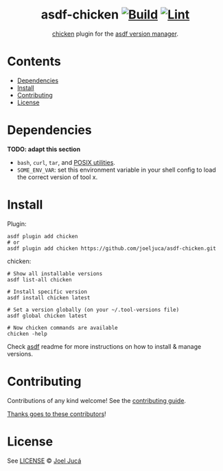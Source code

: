 <div align="center">

# asdf-chicken [![Build](https://github.com/joeljuca/asdf-chicken/actions/workflows/build.yml/badge.svg)](https://github.com/joeljuca/asdf-chicken/actions/workflows/build.yml) [![Lint](https://github.com/joeljuca/asdf-chicken/actions/workflows/lint.yml/badge.svg)](https://github.com/joeljuca/asdf-chicken/actions/workflows/lint.yml)

[chicken](https://www.call-cc.org) plugin for the [asdf version manager](https://asdf-vm.com).

</div>

# Contents

- [Dependencies](#dependencies)
- [Install](#install)
- [Contributing](#contributing)
- [License](#license)

# Dependencies

**TODO: adapt this section**

- `bash`, `curl`, `tar`, and [POSIX utilities](https://pubs.opengroup.org/onlinepubs/9699919799/idx/utilities.html).
- `SOME_ENV_VAR`: set this environment variable in your shell config to load the correct version of tool x.

# Install

Plugin:

```shell
asdf plugin add chicken
# or
asdf plugin add chicken https://github.com/joeljuca/asdf-chicken.git
```

chicken:

```shell
# Show all installable versions
asdf list-all chicken

# Install specific version
asdf install chicken latest

# Set a version globally (on your ~/.tool-versions file)
asdf global chicken latest

# Now chicken commands are available
chicken -help
```

Check [asdf](https://github.com/asdf-vm/asdf) readme for more instructions on how to
install & manage versions.

# Contributing

Contributions of any kind welcome! See the [contributing guide](contributing.md).

[Thanks goes to these contributors](https://github.com/joeljuca/asdf-chicken/graphs/contributors)!

# License

See [LICENSE](LICENSE) © [Joel Jucá](https://github.com/joeljuca/)
